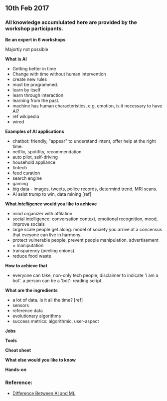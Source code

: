 ## 10th Feb 2017

### All knowledge accumlulated here are provided by the workshop participants.

**Be an expert in 6 workshops**

Majortiy not possible

**What is AI**

- Getting better in time
- Change with time without human intervention
- create new rules
- must be programmed.
- learn by itself
- learn through interaction
- learning from the past.
- machine has human characteristics, e.g. emotion, is it necessary to have AI?
- ref wikipedia
- wired


**Examples of AI applications**

- chatbot: friendly, "appear" to understand intent, offer help at the right time.
- netflix, spotifity, recommendation
- auto pilot, self-driving
- household appliance
- fintech
- feed curation
- search engine
- gaming
- big data - images, tweets, police records, determind trend, MRI scans.
- AI asist trump to win, data mining [ref]

**What *intelligence* would you like to achieve**
- mind organizer with affilation
- social intelligence: conversation context, emotional recognition, mood, improve socials
- large scale people get along: model of society you arrive at a concensus that eveyone can live in harmony.
- protect vulnerable people, prevent people manipulation. advertisement = maniputation
- transparency (peeling onions)
- reduce food waste

**How to achieve that**
- everyone can take, non-only tech people, disclaimer to indicate 'i am a bot'. a person can be a 'bot': reading script.

**What are the ingredients**
- a lot of data. Is it all the time? [ref]
- sensors
- reference data 
- evolutionary algorithms
- success metrics: algorithmic, user-aspect

**Jobs**

**Tools**

**Cheat sheet**

**What else would you like to know**

**Hands-on**

### Reference:
- [Difference Between AI and ML](http://www.forbes.com/sites/bernardmarr/2016/12/06/what-is-the-difference-between-artificial-intelligence-and-machine-learning/#25effcae687c)
